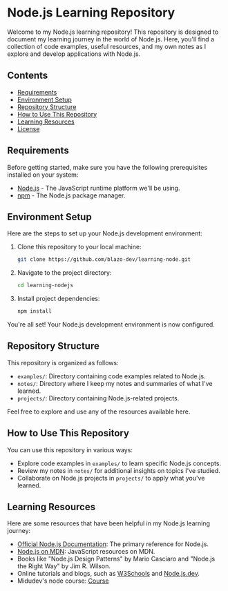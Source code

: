 # Node.js Learning Repository

Welcome to my Node.js learning repository! This repository is designed to document my learning journey in the world of Node.js. Here, you'll find a collection of code examples, useful resources, and my own notes as I explore and develop applications with Node.js.

## Contents

- [Requirements](#requirements)
- [Environment Setup](#environment-setup)
- [Repository Structure](#repository-structure)
- [How to Use This Repository](#how-to-use-this-repository)
- [Learning Resources](#learning-resources)
- [License](#license)

## Requirements

Before getting started, make sure you have the following prerequisites installed on your system:

- [Node.js](https://nodejs.org/) - The JavaScript runtime platform we'll be using.
- [npm](https://www.npmjs.com/) - The Node.js package manager.

## Environment Setup

Here are the steps to set up your Node.js development environment:

1. Clone this repository to your local machine:

   ```bash
   git clone https://github.com/blazo-dev/learning-node.git
   ```

2. Navigate to the project directory:

   ```bash
   cd learning-nodejs
   ```

3. Install project dependencies:

   ```bash
   npm install
   ```

You're all set! Your Node.js development environment is now configured.

## Repository Structure

This repository is organized as follows:

- `examples/`: Directory containing code examples related to Node.js.
- `notes/`: Directory where I keep my notes and summaries of what I've learned.
- `projects/`: Directory containing Node.js-related projects.

Feel free to explore and use any of the resources available here.

## How to Use This Repository

You can use this repository in various ways:

- Explore code examples in `examples/` to learn specific Node.js concepts.
- Review my notes in `notes/` for additional insights on topics I've studied.
- Collaborate on Node.js projects in `projects/` to apply what you've learned.

## Learning Resources

Here are some resources that have been helpful in my Node.js learning journey:

- [Official Node.js Documentation](https://nodejs.org/docs/): The primary reference for Node.js.
- [Node.js on MDN](https://developer.mozilla.org/en-US/docs/Web/JavaScript/Reference/Global_Objects): JavaScript resources on MDN.
- Books like "Node.js Design Patterns" by Mario Casciaro and "Node.js the Right Way" by Jim R. Wilson.
- Online tutorials and blogs, such as [W3Schools](https://www.w3schools.com/nodejs/) and [Node.js.dev](https://nodejs.dev/).
- Midudev's node course: [Course](https://www.youtube.com/playlist?list=PLUofhDIg_38qm2oPOV-IRTTEKyrVBBaU7)
